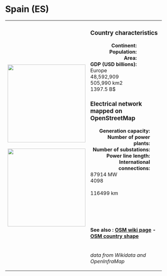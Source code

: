 # Spain (ES)

<table width="90%">
<tr>
<td>
<img src="https://upload.wikimedia.org/wikipedia/en/9/9a/Flag_of_Spain.svg" width="250">
<br><br>
<img src="https://upload.wikimedia.org/wikipedia/commons/0/0d/Spain_on_the_globe_%28Europe_centered%29.svg" width="250"></td>
<td>
<h3>Country characteristics</h3>
<div style="display: inline-block;text-align:right;margin-right:30px;font-weight: bold;">
Continent:<br>Population:<br>Area:<br>GDP (USD billions):
</div>
<div style="display: inline-block;">
Europe<br>48,592,909<br>505,990 km2<br>1397.5 B$
</div>
<h3>Electrical network mapped on OpenStreetMap</h3>
<div style="display: inline-block;text-align:right;margin-right:30px;font-weight: bold;">Generation capacity:<br>
Number of power plants:<br>
Number of substations:<br>
Power line length:<br>
International connections:<br>
</div>
<div style="display: inline-block;">87914 MW<br>
4098<br>
<br>
116499 km<br>
<br>
</div>

<br><br><h4>See also :
<a href="https://wiki.openstreetmap.org/wiki/Power_networks/Spain" target="_blank">OSM wiki page</a> -
<a href="https://openstreetmap.org/relation/1311341" target="_blank">OSM country shape</a>
</h4>

<br><i>data from Wikidata and OpenInfraMap</i>
</td>
</tr>
</table>




